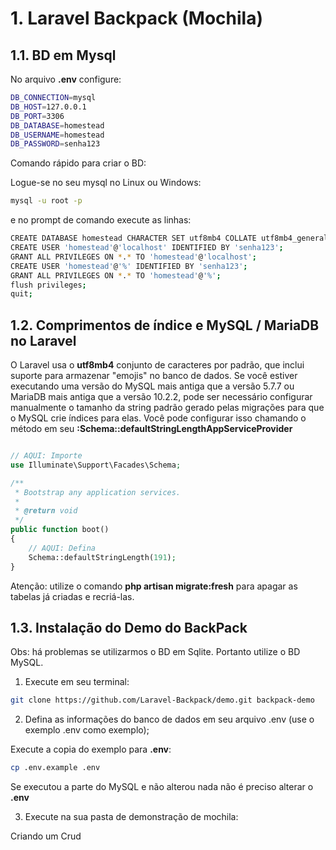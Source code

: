 # 1. Laravel Backpack (Mochila)


## 1.1. BD em Mysql

No arquivo **.env** configure:

```bash
DB_CONNECTION=mysql
DB_HOST=127.0.0.1
DB_PORT=3306
DB_DATABASE=homestead
DB_USERNAME=homestead
DB_PASSWORD=senha123
```

Comando rápido para criar o BD:

Logue-se no seu mysql no Linux ou Windows:

```bash
mysql -u root -p
```

e no prompt de comando execute as linhas:

```bash
CREATE DATABASE homestead CHARACTER SET utf8mb4 COLLATE utf8mb4_general_ci;
CREATE USER 'homestead'@'localhost' IDENTIFIED BY 'senha123';
GRANT ALL PRIVILEGES ON *.* TO 'homestead'@'localhost';
CREATE USER 'homestead'@'%' IDENTIFIED BY 'senha123';
GRANT ALL PRIVILEGES ON *.* TO 'homestead'@'%';
flush privileges;
quit;
```

## 1.2. Comprimentos de índice e MySQL / MariaDB no Laravel

O Laravel usa o **utf8mb4** conjunto de caracteres por padrão, que inclui suporte para armazenar "emojis" no banco de dados. Se você estiver executando uma versão do MySQL mais antiga que a versão 5.7.7 ou MariaDB mais antiga que a versão 10.2.2, pode ser necessário configurar manualmente o tamanho da string padrão gerado pelas migrações para que o MySQL crie índices para elas. Você pode configurar isso chamando o método em seu **:Schema::defaultStringLengthAppServiceProvider**

```php

// AQUI: Importe
use Illuminate\Support\Facades\Schema;

/**
 * Bootstrap any application services.
 *
 * @return void
 */
public function boot()
{
	// AQUI: Defina
    Schema::defaultStringLength(191);
}
```

Atenção: utilize o comando **php artisan migrate:fresh** para apagar as tabelas já criadas e recriá-las.




## 1.3. Instalação do Demo do BackPack

Obs: há problemas se utilizarmos o BD em Sqlite. Portanto utilize o BD MySQL.

1) Execute em seu terminal:

```bash
git clone https://github.com/Laravel-Backpack/demo.git backpack-demo
```

2) Defina as informações do banco de dados em seu arquivo .env (use o exemplo .env como exemplo);

Execute a copia do exemplo para **.env**:

```bash
cp .env.example .env
```

Se executou a parte do MySQL e não alterou nada não é preciso alterar o **.env**


3) Execute na sua pasta de demonstração de mochila:

Criando um Crud